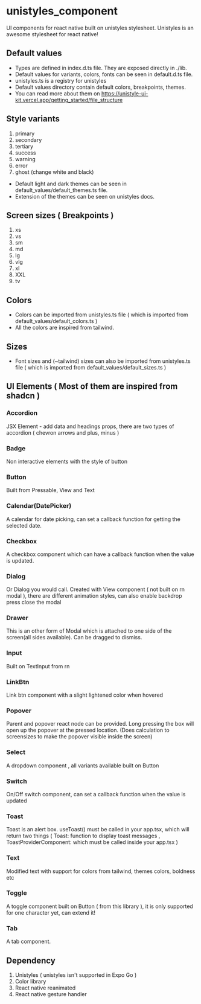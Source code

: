 # unistyles_component
UI components for react native built on unistyles stylesheet. 
Unistyles is an awesome stylesheet for react native!

## Default values
- Types are defined in index.d.ts file. They are exposed directly in ./lib. 
- Default values for variants, colors, fonts can be seen in default.d.ts file. 
- unistyles.ts is a registry for unistyles
- Default values directory contain default colors, breakpoints, themes.
- You can read more about them on https://unistyle-ui-kit.vercel.app/getting_started/file_structure

## Style variants
1. primary
2. secondary
3. tertiary
4. success
5. warning
6. error
7. ghost (change white and black)
- Default light and dark themes can be seen in default_values/default_themes.ts file.
- Extension of the themes can be seen on unistyles docs.

## Screen sizes ( Breakpoints ) 
1. xs
2. vs
3. sm
4. md
5. lg
6. vlg
5. xl
6. XXL
7. tv

## Colors 
- Colors can be imported from unistyles.ts file ( which is imported from default_values/default_colors.ts )
- All the colors are inspired from tailwind.

## Sizes
- Font sizes and (~tailwind) sizes can also be imported from unistyles.ts file ( which is imported from default_values/default_sizes.ts )
  
## UI Elements ( Most of them are inspired from shadcn )

### Accordion
JSX Element - add data and headings props, there are two types of accordion ( chevron arrows and plus, minus )

### Badge
Non interactive elements with the style of button

### Button 
Built from Pressable, View and Text

### Calendar(DatePicker)
A calendar for date picking, can set a callback function for getting the selected date.

### Checkbox 
A checkbox component which can have a callback function when the value is updated.

### Dialog
Or Dialog you would call. Created with View component ( not built on rn modal ), there are different animation styles, can also enable backdrop press close the modal

### Drawer
This is an other form of Modal which is attached to one side of the screen(all sides available). Can be dragged to dismiss. 

### Input 
Built on TextInput from rn

### LinkBtn
Link btn component with a slight lightened color when hovered

### Popover
Parent and popover react node can be provided. Long pressing the box will open up the popover at the pressed location. (Does calculation to screensizes to make the popover visible inside the screen)

### Select
A dropdown component , all variants available built on Button

### Switch
On/Off switch component, can set a callback function when the value is updated

### Toast
Toast is an alert box. useToast() must be called in your app.tsx, which will return two things ( Toast: function to display toast messages , ToastProviderComponent: which must be called inside your app.tsx ) 

### Text 
Modified text with support for colors from tailwind, themes colors, boldness etc

### Toggle
A toggle component built on Button ( from this library ), it is only supported for one character yet, 
can extend it!

### Tab
A tab component.

## Dependency 
1. Unistyles ( unistyles isn't supported in Expo Go ) 
2. Color library
3. React native reanimated
4. React native gesture handler

